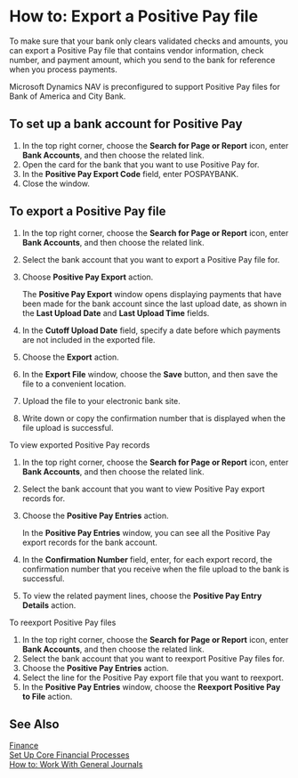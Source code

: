 <properties
	pageTitle="How to: Export Positive Pay Files| Financials" 
    description="Describes how to make sure that your bank only clears validated checks and amounts by exporting a Positive Pay file that contains vendor and payment information." 
    services="project-madeira" 
    documentationCenter=""
    authors="SorenGP"/>
<tags
    ms.service="project-madeira"
    ms.topic="article"
    ms.devlang="na"
    ms.tgt_pltfrm="na"
    ms.workload="na"
    ms.date="11/07/2016"
    ms.author="SorenGP" />
    
# How to: Export a Positive Pay file 
To make sure that your bank only clears validated checks and amounts, you can export a Positive Pay file that contains vendor information, check number, and payment amount, which you send to the bank for reference when you process payments.

Microsoft Dynamics NAV is preconfigured to support Positive Pay files for Bank of America and City Bank.

## To set up a bank account for Positive Pay
1. In the top right corner, choose the **Search for Page or Report** icon, enter **Bank Accounts**, and then choose the related link.
2. Open the card for the bank that you want to use Positive Pay for.
3. In the **Positive Pay Export Code** field, enter POSPAYBANK.
4. Close the window.

## To export a Positive Pay file
1. In the top right corner, choose the **Search for Page or Report** icon, enter **Bank Accounts**, and then choose the related link.
2. Select the bank account that you want to export a Positive Pay file for.
3. Choose **Positive Pay Export** action.

    The **Positive Pay Export** window opens displaying payments that have been made for the bank account since the last upload date, as shown in the **Last Upload Date** and **Last Upload Time** fields.
4. In the **Cutoff Upload Date** field, specify a date before which payments are not included in the exported file.
5. Choose the **Export** action.
6. In the **Export File** window, choose the **Save** button, and then save the file to a convenient location.
7. Upload the file to your electronic bank site.
8. Write down or copy the confirmation number that is displayed when the file upload is successful.

To view exported Positive Pay records
1. In the top right corner, choose the **Search for Page or Report** icon, enter **Bank Accounts**, and then choose the related link.
2. Select the bank account that you want to view Positive Pay export records for.
3. Choose the **Positive Pay Entries** action.

    In the **Positive Pay Entries** window, you can see all the Positive Pay export records for the bank account.
4. In the **Confirmation Number** field, enter, for each export record, the confirmation number that you receive when the file upload to the bank is successful.
5. To view the related payment lines, choose the **Positive Pay Entry Details** action.

To reexport Positive Pay files
1. In the top right corner, choose the **Search for Page or Report** icon, enter **Bank Accounts**, and then choose the related link.
2. Select the bank account that you want to reexport Positive Pay files for.
3. Choose the **Positive Pay Entries** action.
4. Select the line for the Positive Pay export file that you want to reexport.
5. In the **Positive Pay Entries** window, choose the **Reexport Positive Pay to File** action.


## See Also
[Finance](finance.md)  
[Set Up Core Financial Processes](finance-setup-finance.md)  
[How to: Work With General Journals](ui-work-general-journals.md)